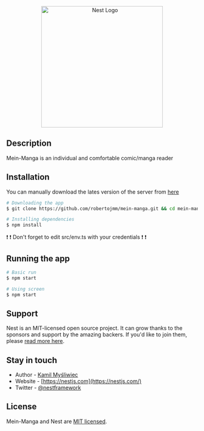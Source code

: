 <p align="center">
  <a href="http://nestjs.com/" target="blank"><img src="https://nestjs.com/img/logo_text.svg" width="320" alt="Nest Logo" /></a>
</p>

## Description

Mein-Manga is an individual and comfortable comic/manga reader

## Installation

You can manually download the lates version of the server from [here](https://github.com/robertojmm/mein-manga/archive/master.zip)

```bash
# Downloading the app
$ git clone https://github.com/robertojmm/mein-manga.git && cd mein-manga

# Installing dependencies
$ npm install
```
:exclamation:
:exclamation:
 Don't forget to edit src/env.ts with your credentials 
:exclamation:
:exclamation:

## Running the app

```bash
# Basic run
$ npm start

# Using screen
$ npm start
```

## Support

Nest is an MIT-licensed open source project. It can grow thanks to the sponsors and support by the amazing backers. If you'd like to join them, please [read more here](https://docs.nestjs.com/support).

## Stay in touch

- Author - [Kamil Myśliwiec](https://kamilmysliwiec.com)
- Website - [https://nestjs.com](https://nestjs.com/)
- Twitter - [@nestframework](https://twitter.com/nestframework)

## License

Mein-Manga and Nest are [MIT licensed](LICENSE).
